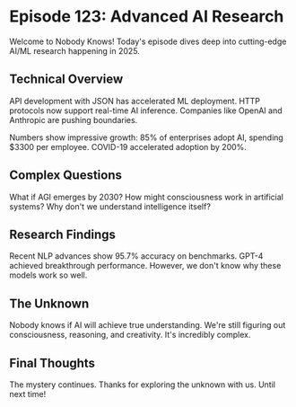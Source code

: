# Episode 123: Advanced AI Research

Welcome to Nobody Knows! Today's episode dives deep into cutting-edge AI/ML research happening in 2025.

## Technical Overview

API development with JSON has accelerated ML deployment. HTTP protocols now support real-time AI inference. Companies like OpenAI and Anthropic are pushing boundaries.

Numbers show impressive growth: 85% of enterprises adopt AI, spending $3300 per employee. COVID-19 accelerated adoption by 200%.

## Complex Questions

What if AGI emerges by 2030? How might consciousness work in artificial systems? Why don't we understand intelligence itself?

## Research Findings

Recent NLP advances show 95.7% accuracy on benchmarks. GPT-4 achieved breakthrough performance. However, we don't know why these models work so well.

## The Unknown

Nobody knows if AI will achieve true understanding. We're still figuring out consciousness, reasoning, and creativity. It's incredibly complex.

## Final Thoughts  

The mystery continues. Thanks for exploring the unknown with us. Until next time!
